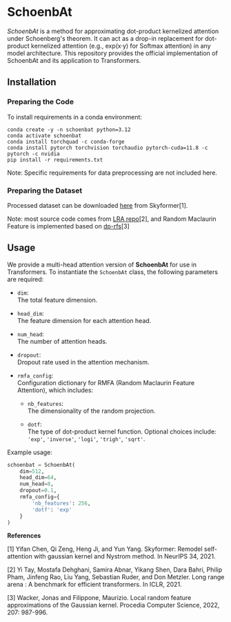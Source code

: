 # SchoenbAt

*SchoenbAt* is a method for approximating dot-product kernelized attention under Schoenberg's theorem. It can act as a drop-in replacement for dot-product kernelized attention (e.g., exp(x·y) for Softmax attention) in any model architecture. This repository provides the official implementation of SchoenbAt and its application to Transformers.

## Installation

### Preparing the Code
To install requirements in a conda environment:
<!-- https://medium.com/@crismunozv/installing-custom-python-version-in-vertex-ai-eb9b1463e023 -->
<!-- Can also use python=3.12 -->
```
conda create -y -n schoenbat python=3.12
conda activate schoenbat
conda install torchquad -c conda-forge
conda install pytorch torchvision torchaudio pytorch-cuda=11.8 -c pytorch -c nvidia
pip install -r requirements.txt
```

<!-- If cannot install transformers -->
<!-- https://github.com/huggingface/transformers/issues/2831 -->
<!-- curl --proto '=https' --tlsv1.2 -sSf https://sh.rustup.rs | sh
source $HOME/.cargo/env
Then reinstall transformers -->

Note: Specific requirements for data preprocessing are not included here.

### Preparing the Dataset

Processed dataset can be downloaded [here](https://drive.google.com/drive/folders/1rE0SjpeFKPFtgmWWjYCoIMz91UozHWWC?usp=sharing) from Skyformer[1].

Note: most source code comes from [LRA repo](https://github.com/google-research/long-range-arena)[2], and Random Maclaurin Feature is implemented based on [dp-rfs](https://github.com/joneswack/dp-rfs)[3]

## Usage

We provide a multi-head attention version of **SchoenbAt** for use in Transformers. To instantiate the `SchoenbAt` class, the following parameters are required:

- `dim`:  
  The total feature dimension.

- `head_dim`:  
  The feature dimension for each attention head.

- `num_head`:  
  The number of attention heads.

- `dropout`:  
  Dropout rate used in the attention mechanism.

- `rmfa_config`:  
  Configuration dictionary for RMFA (Random Maclaurin Feature Attention), which includes:
  
  - `nb_features`:  
    The dimensionality of the random projection.
  
  - `dotf`:  
    The type of dot-product kernel function. Optional choices include:  
    `'exp'`, `'inverse'`, `'logi'`, `'trigh'`, `'sqrt'`.

Example usage:
```python
schoenbat = SchoenbAt(
    dim=512,
    head_dim=64,
    num_head=8,
    dropout=0.1,
    rmfa_config={
        'nb_features': 256,
        'dotf': 'exp'
    }
)
```

**References**

[1] Yifan Chen, Qi Zeng, Heng Ji, and Yun Yang. Skyformer: Remodel self-attention with gaussian kernel and Nystrom method. In NeurIPS 34, 2021.

[2] Yi Tay, Mostafa Dehghani, Samira Abnar, Yikang Shen, Dara Bahri, Philip Pham, Jinfeng Rao, Liu Yang, Sebastian Ruder, and Don Metzler. Long range arena : A benchmark for efficient transformers. In ICLR, 2021.

[3] Wacker, Jonas and Filippone, Maurizio. Local random feature approximations of the Gaussian kernel. Procedia Computer Science, 2022, 207: 987-996.